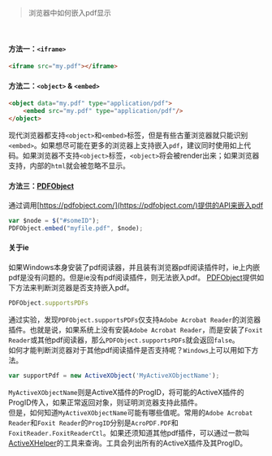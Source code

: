 > 浏览器中如何嵌入pdf显示

<br>

#### 方法一：`<iframe>`
```html
<iframe src="my.pdf"></iframe> 
```

#### 方法二：`<object>` & `<embed>`
```html
<object data="my.pdf" type="application/pdf">
    <embed src="my.pdf" type="application/pdf"/>
</object>
```
现代浏览器都支持`<object>`和`<embed>`标签，但是有些古董浏览器就只能识别`<embed>`。如果想尽可能在更多的浏览器上支持嵌入`pdf`，建议同时使用如上代码。如果浏览器不支持`<object>`标签，`<object>`将会被render出来；如果浏览器支持，内部的`html`就会被忽略不显示。

#### 方法三：[PDFObject](https://pdfobject.com/)
通过调用[https://pdfobject.com/](https://pdfobject.com/)提供的API来嵌入pdf
```javascript
var $node = $("#someID");
PDFObject.embed("myfile.pdf", $node);
```

#### 关于ie
如果Windows本身安装了pdf阅读器，并且装有浏览器pdf阅读插件时，ie上内嵌pdf是没有问题的。但是ie没有pdf阅读插件，则无法嵌入pdf。
[PDFObject](https://pdfobject.com/)提供如下方法来判断浏览器是否支持嵌入pdf。
```javascript
PDFObject.supportsPDFs
```
通过实验，发现`PDFObject.supportsPDFs`仅支持`Adobe Acrobat Reader`的浏览器插件。也就是说，如果系统上没有安装`Adobe Acrobat Reader`，而是安装了`Foxit Reader`或其他pdf阅读器，那么`PDFObject.supportsPDFs`就会返回`false`。  
如何才能判断浏览器对于其他pdf阅读插件是否支持呢？`Windows`上可以用如下方法。
```javascript
var supportPdf = new ActiveXObject('MyActiveXObjectName');
```
`MyActiveXObjectName`则是ActiveX插件的ProgID，将可能的ActiveX插件的ProgID传入，如果正常返回对象，则证明浏览器支持此插件。  
但是，如何知道`MyActiveXObjectName`可能有哪些值呢。常用的`Adobe Acrobat Reader`和`Foxit Reader`的`ProgID`分别是`AcroPDF.PDF`和`FoxitReader.FoxitReaderCtl`。如果还须知道其他pdf插件，可以通过一款叫[ActiveXHelper](http://www.nirsoft.net/utils/axhelper.html)的工具来查询。工具会列出所有的ActiveX插件及其ProgID。